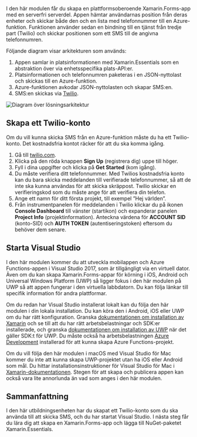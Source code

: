 I den här modulen får du skapa en plattformsoberoende Xamarin.Forms-app med en serverfri serverdel. Appen hämtar användarnas position från deras enheter och skickar både den och en lista med telefonnummer till en Azure-funktion. Funktionen använder sedan en bindning till en tjänst från tredje part (Twilio) och skickar positionen som ett SMS till de angivna telefonnumren.

Följande diagram visar arkitekturen som används:

1. Appen samlar in platsinformationen med Xamarin.Essentials som en abstraktion över via enhetsspecifika plats-API:er.
2. Platsinformationen och telefonnumren paketeras i en JSON-nyttolast och skickas till en Azure-funktion.
3. Azure-funktionen avkodar JSON-nyttolasten och skapar SMS:en.
4. SMS:en skickas via [Twilio](http://twilio.com).

![Diagram över lösningsarkitektur](../media/1-architecture.png)

## <a name="create-a-twilio-account"></a>Skapa ett Twilio-konto

Om du vill kunna skicka SMS från en Azure-funktion måste du ha ett Twilio-konto. Det kostnadsfria kontot räcker för att du ska komma igång.

1. Gå till [twilio.com](https://twilio.com).
2. Klicka på den röda knappen **Sign Up** (registrera dig) uppe till höger.
3. Fyll i dina uppgifter och klicka på **Get Started** (kom igång).
4. Du måste verifiera ditt telefonnummer. Med Twilios kostnadsfria konto kan du bara skicka meddelanden till verifierade telefonnummer, så att de inte ska kunna användas för att skicka skräppost. Twilio skickar en verifieringskod som du måste ange för att verifiera din telefon.
5. Ange ett namn för ditt första projekt, till exempel ”Hej världen”.
6. Från instrumentpanelen för meddelanden i Twilio klickar du på ikonen **Console Dashboard** till vänster (startikon) och expanderar panelen **Project Info** (projektinformation). Anteckna värdena för **ACCOUNT SID** (konto-SID) och **AUTH TOKEN** (autentiseringstoken) eftersom du behöver dem senare.

## <a name="launch-visual-studio"></a>Starta Visual Studio

I den här modulen kommer du att utveckla mobilappen och Azure Functions-appen i Visual Studio 2017, som är tillgängligt via en virtuell dator. Även om du kan skapa Xamarin.Forms-appar för körning i iOS, Android och Universal Windows Platform (UWP) så ligger fokus i den här modulen på UWP så att appen fungerar i den virtuella labbdatorn. Du kan följa länkar till specifik information för andra plattformar.

<!-- TODO - add HoL link button here -->

Om du redan har Visual Studio installerat lokalt kan du följa den här modulen i din lokala installation. Du kan köra den i Android, iOS eller UWP om du har rätt konfiguration. Granska [dokumentationen om installation av Xamarin](https://docs.microsoft.com/xamarin/cross-platform/get-started/installation/windows) och se till att du har rätt arbetsbelastningar och SDK:er installerade, och granska [dokumentationen om installation av UWP](https://docs.microsoft.com/visualstudio/cross-platform/develop-apps-for-the-universal-windows-platform-uwp#requirements) när det gäller SDK:t för UWP. Du måste också ha arbetsbelastningen [Azure Development](https://docs.microsoft.com/azure/azure-functions/functions-develop-vs#prerequisites) installerad för att kunna skapa Azure Functions-projekt.

Om du vill följa den här modulen i macOS med Visual Studio för Mac kommer du inte att kunna skapa UWP-projektet utan ha iOS eller Android som mål. Du hittar installationsinstruktioner för Visual Studio för Mac i [Xamarin-dokumentationen](https://docs.microsoft.com/visualstudio/cross-platform/setup-and-install#mac-setup-apple-id-xcode-and-xamarin). Stegen för att skapa och publicera appen kan också vara lite annorlunda än vad som anges i den här modulen.

## <a name="summary"></a>Sammanfattning

I den här utbildningsenheten har du skapat ett Twilio-konto som du ska använda till att skicka SMS, och du har startat Visual Studio. I nästa steg får du lära dig att skapa en Xamarin.Forms-app och lägga till NuGet-paketet Xamarin.Essentials.